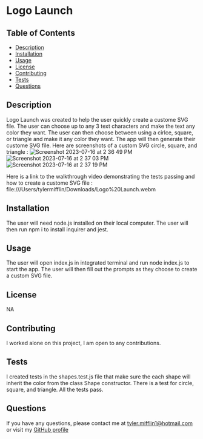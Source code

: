 # Logo Launch

## Table of Contents
* [Description](#description)
* [Installation](#installation)
* [Usage](#usage)
* [License](#license)
* [Contributing](#contributing)
* [Tests](#tests)
* [Questions](#questions)
## Description
Logo Launch was created to help the user quickly create a custome SVG file. The user can choose up to any 3 text characters and make the text any color they want. The user can then choose between using a cirlce, square, or triangle and make it any color they want. The app will then generate their custome SVG file. Here are screenshots of a custom SVG circle, square, and triangle :
![Screenshot 2023-07-16 at 2 36 49 PM](https://github.com/tylermifflin/Logo-Launch/assets/123903709/868e496f-c139-4641-8bee-17788e760b18)
![Screenshot 2023-07-16 at 2 37 03 PM](https://github.com/tylermifflin/Logo-Launch/assets/123903709/159b9f5b-0b3d-4c4e-a41e-a184a376ad08)
![Screenshot 2023-07-16 at 2 37 19 PM](https://github.com/tylermifflin/Logo-Launch/assets/123903709/e995b611-7d02-4086-bd39-9939970c6701)

Here is a link to the walkthrough video demonstrating the tests passing and how to create a custome SVG file :
file:///Users/tylermifflin/Downloads/Logo%20Launch.webm 

## Installation
The user will need node.js installed on their local computer. The user will then run npm i to install inquirer and jest.
## Usage
The user will open index.js in integrated terminal and run node index.js to start the app. The user will then fill out the prompts as they choose to create a custom SVG file.
## License
NA
## Contributing
I worked alone on this project, I am open to any contributions.
## Tests
I created tests in the shapes.test.js file that make sure the each shape will inherit the color from the class Shape constructor. There is a test for circle, square, and triangle. All the tests pass. 

## Questions
If you have any questions, please contact me at [tyler.mifflin1@hotmail.com](mailto:tyler.mifflin1@hotmail.com) or visit my [GitHub profile](https://github.com/tylermifflin)
